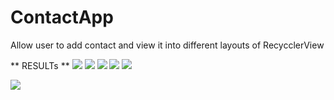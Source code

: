 # ContactApp
Allow user to add contact and view it into different layouts of RecycclerView 

** RESULTs **
![](app/src/main/res/drawable/pic1.png)
![](app/src/main/res/drawable/main2.png)
![](app/src/main/res/drawable/pic3.png)
![](app/src/main/res/drawable/main4.png)
![](app/src/main/res/drawable/pic4.png)

![](app/src/main/res/drawable/pic5.png)
